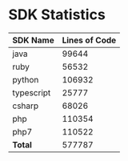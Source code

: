# SDK Statistics

| SDK Name | Lines of Code |
| -------- | ------------- |
| java | 99644 |
| ruby | 56532 |
| python | 106932 |
| typescript | 25777 |
| csharp | 68026 |
| php | 110354 |
| php7 | 110522 |
| **Total** | 577787 |
